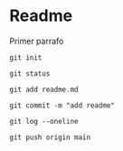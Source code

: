 # Readme

Primer parrafo

`git init`

`git status`

`git add readme.md`

`git commit -m "add readme" `

`git log --oneline`

`git push origin main`